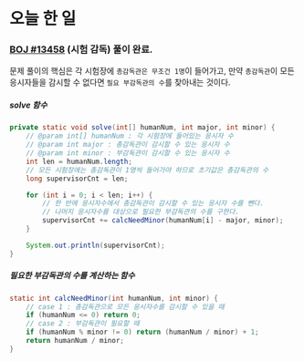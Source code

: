# 오늘 한 일

### [BOJ #13458](https://www.acmicpc.net/problem/13458) (시험 감독) 풀이 완료.

문제 풀이의 핵심은 각 시험장에 `총감독관은 무조건 1명`이 들어가고, 만약 `총감독관`이 모든 응시자들을 감시할 수 없다면 `필요 부감독관의 수`를 찾아내는 것이다.  

##### solve 함수
```java
private static void solve(int[] humanNum, int major, int minor) {
    // @param int[] humanNum : 각 시험장에 들어있는 응시자 수
    // @param int major : 총감독관이 감시할 수 있는 응시자 수
    // @param int minor : 부감독관이 감시할 수 있는 응시자 수
    int len = humanNum.length;
    // 모든 시험장에는 총감독관이 1명씩 들어가야 하므로 초기값은 총감독관의 수
    long supervisorCnt = len;

    for (int i = 0; i < len; i++) {
        // 한 반에 응시자수에서 총감독관이 감시할 수 있는 응시자 수를 뺀다.
        // 나머지 응시자수를 대상으로 필요한 부감독관의 수를 구한다.
        supervisorCnt += calcNeedMinor(humanNum[i] - major, minor);
    }

    System.out.println(supervisorCnt);
}
```

##### 필요한 부감독관의 수를 계산하는 함수
```java
static int calcNeedMinor(int humanNum, int minor) {
    // case 1 : 총감독관으로 모든 응시자수를 감시할 수 있을 때
    if (humanNum <= 0) return 0;
    // case 2 : 부감독관이 필요할 때
    if (humanNum % minor != 0) return (humanNum / minor) + 1;
    return humanNum / minor;
}
```
